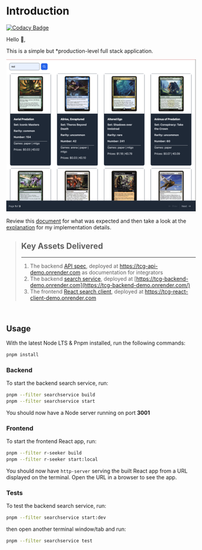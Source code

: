 # Introduction

[![Codacy Badge](https://app.codacy.com/project/badge/Grade/c6ab2ff01cd14fa1954ad1773c0c453e)](https://app.codacy.com/gh/chalu/tcgm-fullstack-demo/dashboard?utm_source=gh&utm_medium=referral&utm_content=&utm_campaign=Badge_grade)

Hello 👋,

This is a simple but *production-level full stack application.

![React client preview](./client/r-seeker/tcgm-fullstack-react-client.png)

Review this [document](./INSTRCTIONS.md) for what was expected and then take a look at the [explanation](./DESIGN_EXPLANATION.md) for my implementation details.

> ## Key Assets Delivered
>
> ***
>
> 1.  The backend [API spec](./api/spec/api.yaml), deployed at <https://tcg-api-demo.onrender.com> as documentation for integrators
> 2.  The backend [search service](./server/searchservice), deployed at [https://tcg-backend-demo.onrender.com](https://tcg-backend-demo.onrender.com/)
> 3.  The frontend [React search client](./client/r-seeker), deployed at <https://tcg-react-client-demo.onrender.com>

 

## Usage

With the latest Node LTS & Pnpm installed, run the following commands:

```bash
pnpm install
```

### Backend

To start the backend search service, run:

```bash
pnpm --filter searchservice build
pnpm --filter searchservice start
```

You should now have a Node server running on port **3001**

### Frontend

To start the frontend React app, run:

```bash
pnpm --filter r-seeker build
pnpm --filter r-seeker start:local
```

You should now have `http-server` serving the built React app from a URL displayed on the terminal. Open the URL in a browser to see the app.

### Tests

To test the backend search service, run:

```bash
pnpm --filter searchservice start:dev
```

then open another terminal window/tab and run:

```bash
pnpm --filter searchservice test
```
